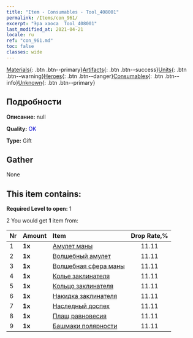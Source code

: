 ```yaml
---
title: "Item - Consumables - Tool_408001"
permalink: /Items/con_961/
excerpt: "Эра хаоса  Tool_408001"
last_modified_at: 2021-04-21
locale: ru
ref: "con_961.md"
toc: false
classes: wide
---
```

 [Materials](/ru/Items/){: .btn .btn--primary}[Artifacts](/ru/Items/Artifacts/){: .btn .btn--success}[Units](/ru/Items/Units/){: .btn .btn--warning}[Heroes](/ru/Items/Heroes/){: .btn .btn--danger}[Consumables](/ru/Items/Consumables/){: .btn .btn--info}[Unknown](/ru/Items/Unknown/){: .btn .btn--primary}

## Подробности
 **Описание:** null

 **Quality:** <span style="color: #0000CD">OK</span>

 **Type:** Gift

## Gather

  None

## This item contains:

 **Required Level to open:** 1

 2 You would get **1** item  from:

  | Nr | Amount |     Item    | Drop Rate,% |
  |:---|:-------|:------------|:---------:|
  | 1 |  **1x** | [Амулет маны](/ru/Items/art_112/) | 11.11 | 
  | 2 |  **1x** | [Волшебный амулет](/ru/Items/art_113/) | 11.11 | 
  | 3 |  **1x** | [Волшебная сфера маны](/ru/Items/art_114/) | 11.11 | 
  | 4 |  **1x** | [Колье заклинателя](/ru/Items/art_115/) | 11.11 | 
  | 5 |  **1x** | [Кольцо заклинателя](/ru/Items/art_116/) | 11.11 | 
  | 6 |  **1x** | [Накидка заклинателя](/ru/Items/art_117/) | 11.11 | 
  | 7 |  **1x** | [Наследный доспех](/ru/Items/art_118/) | 11.11 | 
  | 8 |  **1x** | [Плащ равновесия](/ru/Items/art_119/) | 11.11 | 
  | 9 |  **1x** | [Башмаки полярности](/ru/Items/art_120/) | 11.11 | 
